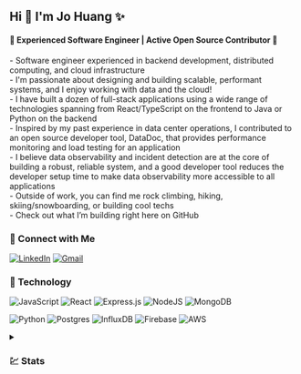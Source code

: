 <h2> Hi 👋 I'm Jo Huang ✨ </h2>

<h4> 🌱 Experienced Software Engineer | Active Open Source Contributor 🌱 </h4>
 - Software engineer experienced in backend development, distributed computing, and cloud infrastructure<br>
 - I'm passionate about designing and building scalable, performant systems, and I enjoy working with data and the cloud!<br>
 - I have built a dozen of full-stack applications using a wide range of technologies spanning from React/TypeScript on the frontend to Java or Python on the backend<br>
 - Inspired by my past experience in data center operations, I contributed to an open source developer tool, DataDoc, that provides performance monitoring and load testing for an application<br>
 - I believe data observability and incident detection are at the core of building a robust, reliable system, and a good developer tool reduces the developer setup time to make data observability more accessible to all applications<br>
 - Outside of work, you can find me rock climbing, hiking, skiing/snowboarding, or building cool techs<br>
 - Check out what I’m building right here on GitHub<br>

<h3>🔗 Connect with Me</h3>

[![LinkedIn](https://img.shields.io/badge/linkedin-%230077B5.svg?style=for-the-badge&logo=linkedin&logoColor=white)](https://www.linkedin.com/in/johuangx/)
[![Gmail](https://img.shields.io/badge/Gmail-D14836?style=for-the-badge&logo=gmail&logoColor=white)](mailto:johuangx@gmail.com)

<h3>🧰 Technology</h3>
  
![JavaScript](https://img.shields.io/badge/javascript-%23323330.svg?style=for-the-badge&logo=javascript&logoColor=%23F7DF1E)
![React](https://img.shields.io/badge/react-%2320232a.svg?style=for-the-badge&logo=react&logoColor=%2361DAFB)
![Express.js](https://img.shields.io/badge/express.js-%23404d59.svg?style=for-the-badge&logo=express&logoColor=%2361DAFB)
![NodeJS](https://img.shields.io/badge/node.js-6DA55F?style=for-the-badge&logo=node.js&logoColor=white)
![MongoDB](https://img.shields.io/badge/MongoDB-%234ea94b.svg?style=for-the-badge&logo=mongodb&logoColor=white)

![Python](https://img.shields.io/badge/python-3670A0?style=for-the-badge&logo=python&logoColor=ffdd54)
![Postgres](https://img.shields.io/badge/postgres-%23316192.svg?style=for-the-badge&logo=postgresql&logoColor=white)
![InfluxDB](https://img.shields.io/badge/InfluxDB-22ADF6?style=for-the-badge&logo=InfluxDB&logoColor=white)
![Firebase](https://img.shields.io/badge/firebase-%23039BE5.svg?style=for-the-badge&logo=firebase)
![AWS](https://img.shields.io/badge/AWS-%23FF9900.svg?style=for-the-badge&logo=amazon-aws&logoColor=white)

<details>
  <summary><h3>💹 Stats</h3></summary>

![stats](https://github-readme-stats.vercel.app/api?username=jochuang&include_all_commits=true&show_icons=true&count_private=true&disable_animations=true&theme=tokyonight&hide=stars,contribs)

</details>

<!--
**jochuang/jochuang** is a ✨ _special_ ✨ repository because its `README.md` (this file) appears on your GitHub profile.

Here are some ideas to get you started:

- 🔭 I’m currently working on ...
- 🌱 I’m currently learning ...
- 👯 I’m looking to collaborate on ...
- 🤔 I’m looking for help with ...
- 💬 Ask me about ...
- 📫 How to reach me: ...
- 😄 Pronouns: ...
- ⚡ Fun fact: ...
-->
